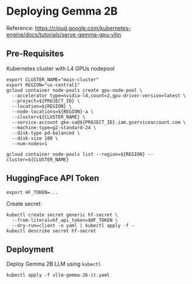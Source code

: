 # Deploying Gemma 2B
Reference: https://cloud.google.com/kubernetes-engine/docs/tutorials/serve-gemma-gpu-vllm

## Pre-Requisites
Kubernetes cluster with L4 GPUs nodepool
```shell
export CLUSTER_NAME="main-cluster"
export REGION="us-central1"
gcloud container node-pools create gpu-node-pool \
  --accelerator type=nvidia-l4,count=2,gpu-driver-version=latest \
  --project=${PROJECT_ID} \
  --location=${REGION} \
  --node-locations=${REGION}-a \
  --cluster=${CLUSTER_NAME} \
  --service-account gke-sa@${PROJECT_ID}.iam.gserviceaccount.com \
  --machine-type=g2-standard-24 \
  --disk-type pd-balanced \
  --disk-size 100 \
  --num-nodes=1

gcloud container node-pools list --region=${REGION} --cluster=${CLUSTER_NAME}
```


## HuggingFace API Token
```shell
export HF_TOKEN=...
```
Create secret:
```shell
kubectl create secret generic hf-secret \
  --from-literal=hf_api_token=$HF_TOKEN \
  --dry-run=client -o yaml | kubectl apply -f -
kubectl describe secret hf-secret
```

## Deployment
Deploy Gemma 2B LLM using `kubectl`
```shell
kubectl apply -f vllm-gemma-2b-it.yaml
```
